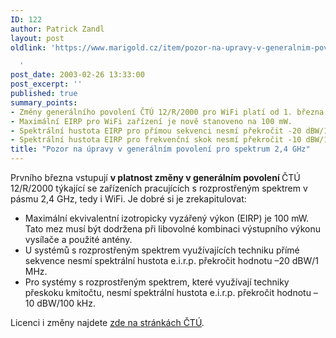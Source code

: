 ```yaml
---
ID: 122
author: Patrick Zandl
layout: post
oldlink: 'https://www.marigold.cz/item/pozor-na-upravy-v-generalnim-povoleni-pro-spektrum-2-4-ghz

  '
post_date: 2003-02-26 13:33:00
post_excerpt: ''
published: true
summary_points:
- Změny generálního povolení ČTÚ 12/R/2000 pro WiFi platí od 1. března.
- Maximální EIRP pro WiFi zařízení je nově stanoveno na 100 mW.
- Spektrální hustota EIRP pro přímou sekvenci nesmí překročit -20 dBW/1 MHz.
- Spektrální hustota EIRP pro frekvenční skok nesmí překročit -10 dBW/100 kHz.
title: "Pozor na úpravy v generálním povolení pro spektrum 2,4 GHz"
---
```


<p>
Prvního března vstupují <STRONG>v platnost změny v generálním povolení </STRONG>ČTÚ 12/R/2000 týkající se zařízeních pracujících s rozprostřeným spektrem v pásmu 2,4 GHz, tedy i WiFi. Je dobré si je zrekapitulovat:</p>

<UL>
<LI>Maximální ekvivalentní izotropicky vyzářený výkon (EIRP) je 100 mW. Tato mez musí být dodržena při libovolné kombinaci výstupního výkonu vysílače a použité antény.</LI>
<LI>U systémů s rozprostřeným spektrem využívajících techniku přímé sekvence nesmí spektrální hustota e.i.r.p. překročit hodnotu &#8211;20 dBW/1 MHz.</LI>
<LI>Pro systémy s rozprostřeným spektrem, které využívají techniky přeskoku kmitočtu, nesmí spektrální hustota e.i.r.p. překročit hodnotu &#8211;10 dBW/100 kHz.</LI></UL>
<p>
Licenci i změny najdete <A href="http://www2.ctu.cz/art.php?iSearch=&amp;iArt=76" target=_blank>zde na stránkách ČTÚ</A>.</p>